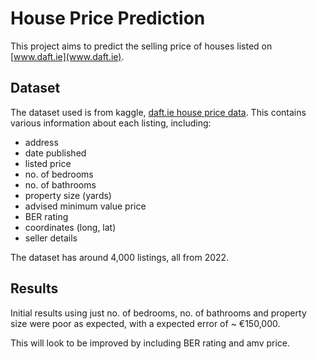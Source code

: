 # House Price Prediction

This project aims to predict the selling price of houses listed on [www.daft.ie](www.daft.ie).

## Dataset
The dataset used is from kaggle, [daft.ie house price data](https://www.kaggle.com/datasets/eavannan/daftie-house-price-data/).
This contains various information about each listing, including:

- address
- date published
- listed price
- no. of bedrooms
- no. of bathrooms
- property size (yards)
- advised minimum value price
- BER rating
- coordinates (long, lat)
- seller details

The dataset has around 4,000 listings, all from 2022.

## Results
Initial results using just no. of bedrooms, no. of bathrooms and property size were poor as expected, with a expected error of ~ €150,000.

This will look to be improved by including BER rating and amv price.


